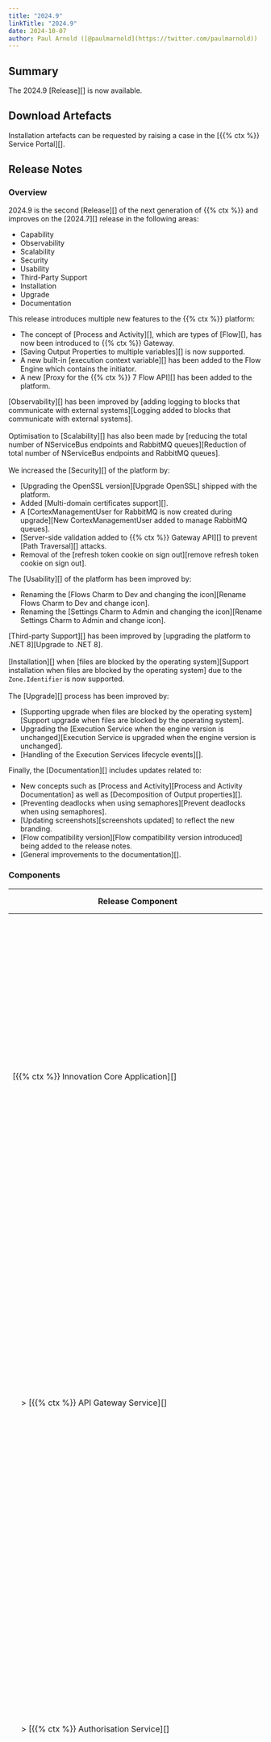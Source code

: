 ```yaml
---
title: "2024.9"
linkTitle: "2024.9"
date: 2024-10-07
author: Paul Arnold ([@paulmarnold](https://twitter.com/paulmarnold))
---
```


## Summary

The 2024.9 [Release][] is now available.

## Download Artefacts

Installation artefacts can be requested by raising a case in the [{{% ctx %}} Service Portal][].

## Release Notes

### Overview

2024.9 is the second [Release][] of the next generation of {{% ctx %}} and improves on the [2024.7][] release in the following areas:

* Capability
* Observability
* Scalability
* Security
* Usability
* Third-Party Support
* Installation
* Upgrade
* Documentation

This release introduces multiple new features to the {{% ctx %}} platform:

* The concept of [Process and Activity][], which are types of [Flow][], has now been introduced to {{% ctx %}} Gateway.
* [Saving Output Properties to multiple variables][] is now supported.
* A new built-in [execution context variable][] has been added to the Flow Engine which contains the initiator.
* A new [Proxy for the {{% ctx %}} 7 Flow API][] has been added to the platform.

[Observability][] has been improved by [adding logging to blocks that communicate with external systems][Logging added to blocks that communicate with external systems].  
\
Optimisation to [Scalability][] has also been made by [reducing the total number of NServiceBus endpoints and RabbitMQ queues][Reduction of total number of NServiceBus endpoints and RabbitMQ queues].  
\
We increased the [Security][] of the platform by:

* [Upgrading the OpenSSL version][Upgrade OpenSSL] shipped with the platform.
* Added [Multi-domain certificates support][].
* A [CortexManagementUser for RabbitMQ is now created during upgrade][New CortexManagementUser added to manage RabbitMQ queues].
* [Server-side validation added to {{% ctx %}} Gateway API][] to prevent [Path Traversal][] attacks.
* Removal of the [refresh token cookie on sign out][remove refresh token cookie on sign out].

The [Usability][] of the platform has been improved by:

* Renaming the [Flows Charm to Dev and changing the icon][Rename Flows Charm to Dev and change icon].
* Renaming the [Settings Charm to Admin and changing the icon][Rename Settings Charm to Admin and change icon].

[Third-party Support][] has been improved by [upgrading the platform to .NET 8][Upgrade to .NET 8].  
\
[Installation][] when [files are blocked by the operating system][Support installation when files are blocked by the operating system] due to the `Zone.Identifier` is now supported.  
\
The [Upgrade][] process has been improved by:

* [Supporting upgrade when files are blocked by the operating system][Support upgrade when files are blocked by the operating system].
* Upgrading the [Execution Service when the engine version is unchanged][Execution Service is upgraded when the engine version is unchanged].
* [Handling of the Execution Services lifecycle events][].

Finally, the [Documentation][] includes updates related to:

* New concepts such as [Process and Activity][Process and Activity Documentation] as well as [Decomposition of Output properties][].
* [Preventing deadlocks when using semaphores][Prevent deadlocks when using semaphores].
* [Updating screenshots][screenshots updated] to reflect the new branding.
* [Flow compatibility version][Flow compatibility version introduced] being added to the release notes.
* [General improvements to the documentation][].

### Components

| <nobr> Release Component </nobr>                                               | Version       | Updated | Update Type   | Breaking Change | Notes  |
|--------------------------------------------------------------------------------|---------------|---------|---------------|-----------------|--------|
| <nobr>[{{% ctx %}} Innovation Core Application][] </nobr>                      | TODO          | Yes     | Major         | Yes             | Major changes occurred between releases, these changes are related to the reduction of the total number of NServiceBus endpoints and RabbitMQ queues are [breaking][Breaking - Reduction of total number of NServiceBus endpoints and RabbitMQ queues] between 2024.7 and 2024.9 if upgraded on its own   | Waiting for AB
| <nobr>&nbsp; &nbsp; > [{{% ctx %}} API Gateway Service][] </nobr>              | TODO          | Yes     | Major         | Yes             | Major changes occurred between releases, these changes are related to the reduction of the total number of NServiceBus endpoints and RabbitMQ queues are [breaking][Breaking - Reduction of total number of NServiceBus endpoints and RabbitMQ queues] between 2024.7 and 2024.9 if upgraded on its own   | Waiting for AB
| <nobr>&nbsp; &nbsp; > [{{% ctx %}} Authorisation Service][] </nobr>            | TODO          | Yes     | Major         | Yes             | Major changes occurred between releases, these changes are related to the reduction of the total number of NServiceBus endpoints and RabbitMQ queues are [breaking][Breaking - Reduction of total number of NServiceBus endpoints and RabbitMQ queues] between 2024.7 and 2024.9 if upgraded on its own   | Waiting for AB
| <nobr>&nbsp; &nbsp; > [{{% ctx %}} Concurrency Management Service][] </nobr>   | TODO          | Yes     | Major         | Yes             | Major changes occurred between releases, these changes are related to the reduction of the total number of NServiceBus endpoints and RabbitMQ queues are [breaking][Breaking - Reduction of total number of NServiceBus endpoints and RabbitMQ queues] between 2024.7 and 2024.9 if upgraded on its own   | Waiting for AB
| <nobr>&nbsp; &nbsp; > [{{% ctx %}} Configuration Management Service][] </nobr> | TODO          | Yes     | Major         | Yes             | Major changes occurred between releases, these changes are related to the reduction of the total number of NServiceBus endpoints and RabbitMQ queues are [breaking][Breaking - Reduction of total number of NServiceBus endpoints and RabbitMQ queues] between 2024.7 and 2024.9 if upgraded on its own   | Waiting for AB
| <nobr>&nbsp; &nbsp; > [{{% ctx %}} Data Storage Service][] </nobr>             | TODO          | Yes     | Major         | Yes             | Major changes occurred between releases, these changes are related to the reduction of the total number of NServiceBus endpoints and RabbitMQ queues are [breaking][Breaking - Reduction of total number of NServiceBus endpoints and RabbitMQ queues] between 2024.7 and 2024.9 if upgraded on its own   | Waiting for AB
| <nobr>&nbsp; &nbsp; > [{{% ctx %}} Execution Management Service][] </nobr>     | TODO          | Yes     | Major         | Yes             | Major changes occurred between releases, these changes are related to the reduction of the total number of NServiceBus endpoints and RabbitMQ queues are [breaking][Breaking - Reduction of total number of NServiceBus endpoints and RabbitMQ queues] between 2024.7 and 2024.9 if upgraded on its own   | Waiting for AB
| <nobr>&nbsp; &nbsp; > [{{% ctx %}} Licence Management Service][] </nobr>       | TODO          | Yes     | Major         | Yes             | Major changes occurred between releases, these changes are related to the reduction of the total number of NServiceBus endpoints and RabbitMQ queues are [breaking][Breaking - Reduction of total number of NServiceBus endpoints and RabbitMQ queues] between 2024.7 and 2024.9 if upgraded on its own   | Waiting for AB
| <nobr>&nbsp; &nbsp; > [{{% ctx %}} Listeners Service][] </nobr>                | TODO          | Yes     | First Release | N/A             |        | Waiting for AB
| <nobr>&nbsp; &nbsp; > [{{% ctx %}} Package Management Service][] </nobr>       | TODO          | Yes     | Major         | Yes             | Major changes occurred between releases, these changes are related to the reduction of the total number of NServiceBus endpoints and RabbitMQ queues are [breaking][Breaking - Reduction of total number of NServiceBus endpoints and RabbitMQ queues] between 2024.7 and 2024.9 if upgraded on its own   | Waiting for AB
| <nobr>&nbsp; &nbsp; > [{{% ctx %}} Provisioning Service][] </nobr>             | TODO          | Yes     | Major         | Yes             | Major changes occurred between releases, these changes are related to the reduction of the total number of NServiceBus endpoints and RabbitMQ queues are [breaking][Breaking - Reduction of total number of NServiceBus endpoints and RabbitMQ queues] between 2024.7 and 2024.9 if upgraded on its own   | Waiting for AB
| <nobr>&nbsp; &nbsp; > [{{% ctx %}} Scheduling Service][] </nobr>               | TODO          | Yes     | Major         | Yes             | Major changes occurred between releases, these changes are related to the reduction of the total number of NServiceBus endpoints and RabbitMQ queues are [breaking][Breaking - Reduction of total number of NServiceBus endpoints and RabbitMQ queues] between 2024.7 and 2024.9 if upgraded on its own   | Waiting for AB
| <nobr>&nbsp; &nbsp; > [{{% ctx %}} Triggers Service][] </nobr>                 | TODO          | Yes     | Major         | Yes             | Major changes occurred between releases, these changes are related to the reduction of the total number of NServiceBus endpoints and RabbitMQ queues are [breaking][Breaking - Reduction of total number of NServiceBus endpoints and RabbitMQ queues] between 2024.7 and 2024.9 if upgraded on its own   | Waiting for AB
| <nobr>[{{% ctx %}} Innovation Execution Application][] </nobr>                 | TODO          | Yes     | Major         | Yes             | Major changes occurred between releases, these changes are related to the reduction of the total number of NServiceBus endpoints and RabbitMQ queues are [breaking][Breaking - Reduction of total number of NServiceBus endpoints and RabbitMQ queues] between 2024.7 and 2024.9 if upgraded on its own   | Waiting for AB
| <nobr>&nbsp; &nbsp; > [{{% ctx %}} Execution Service][] </nobr>                | TODO          | Yes     | Major         | Yes             | Major changes occurred between releases, these changes are related to the reduction of the total number of NServiceBus endpoints and RabbitMQ queues are [breaking][Breaking - Reduction of total number of NServiceBus endpoints and RabbitMQ queues] between 2024.7 and 2024.9 if upgraded on its own   | Waiting for AB
| <nobr>[{{% ctx %}} Gateway][Gateway], including [{{% ctx %}} Studio][] </nobr> | TODO          | Yes     | Major         | Yes             | Major changes occurred between releases, these changes are related to the server-side validation of the APIs are [breaking][Breaking - Server-side validation added to {{% ctx %}} Gateway API] between 2024.7 and 2024.9 | Waiting for AB
| <nobr>[{{% ctx %}} Blocks Package][Blocks] </nobr>                             | TODO          | Yes     | Major         | Yes             | Major changes occurred between releases, these changes are related to the upgrade to .NET 8 and are [breaking][Breaking - Upgrade to .NET 8] between 2024.7 and 2024.9 | Waiting for AB
| <nobr>[{{% ctx %}} Interaction Portal][Interaction Portal] </nobr>             | 2.0.0.24340   | No      | N/A           | N/A             |        |
| <nobr>{{% ctx %}} App Server Install Scripts </nobr>                           | 5.2.2.24420   | Yes     | Minor         | N/A             |        |
| <nobr>{{% ctx %}} Web App Server Install Scripts </nobr>                       | 10.1.1.24420  | Yes     | Patch         | N/A             |        |
| <nobr>{{% ctx %}} Upgrade Scripts </nobr>                                      | 1.2.7.24430   | Yes     | Patch         | N/A             |        |
| <nobr>{{% ctx %}} Licence Fingerprint Generator </nobr>                        | 4.1.0.24360   | Yes     | Major         | Yes             | Major changes occurred between releases, these changes are related to the upgrade to .NET 8 and are [breaking][Breaking - Upgrade to .NET 8] between 2024.7 and 2024.9 |
| <nobr>{{% ctx %}} Encryption Key Generator </nobr>                             | 2.0.0.24350   | Yes     | Major         | Yes             | Major changes occurred between releases, these changes are related to the upgrade to .NET 8 and are [breaking][Breaking - Upgrade to .NET 8] between 2024.7 and 2024.9 |
| <nobr>{{% ctx %}} Encryptor </nobr>                                            | 3.1.0.24330   | No      | N/A           | N/A             |        |
| <nobr>{{% ctx %}} Flows Upgrader </nobr>                                       | 2.0.0.24350   | Yes     | Major         | Yes             | Major changes occurred between releases, these changes are related to the upgrade to .NET 8 and are [breaking][Breaking - Upgrade to .NET 8] between 2024.7 and 2024.9 |

### Features

#### Capability

##### Process and Activity

The [concept of Process and Activity][Process and Activity] has been introduced to the {{% ctx %}} Gateway. This allows for the creation of [Process][] and [Activity][] flows.  
[Processes][Process] are a type of [Flow][] that can contain multiple [Activities][Activity] and are used to model high-level business processes.  
[Activities][Activity] are a type of [Flow][] that can be used to model tasks or actions.

<!-- 	Process Design & Execution - CORTEX Studio - Prevent copy paste between flows and processes	-->
<!-- 	Process Design & Execution - Gateway - Change icon of Process flows	-->
<!-- 	Process Design & Execution - Gateway - Rename Flow to Activity	-->
<!-- 	Process Design & Execution - Finalise blocks	-->
<!-- 	Process Design & Execution - Finalise Process Templates	-->
<!-- 	Process Design & Execution - Logging	-->

Affected Components:

* [{{% ctx %}} Gateway][Gateway]
* [{{% ctx %}} Innovation Execution Application][]
  * [{{% ctx %}} Execution Service][]
* [{{% ctx %}} Block Packages][Blocks]

##### Saving Output Properties to multiple variables

It is now possible to use the [Expression editor][] for output properties.  
This supports a new [decomposition syntax][decomposition of output properties] allowing saving selected values from an output property to multiple variables.  
TODO - REVIEW DECOMPOSITION LINKS LOCAL AND OUT FROM THIS PAGE  
http://localhost:1313/docs/2024.9/reference/concepts/fundamentals/blocks/block-properties/property-editors/expression-editor/#expressions  
http://localhost:1313/docs/2024.9/reference/concepts/fundamentals/blocks/block-properties/what-is-a-block-property/#output-properties

<!-- 	Decomposition of Output Variables - Json Notation	-->

Affected Components:

* [{{% ctx %}} Gateway][Gateway]
* [{{% ctx %}} Innovation Execution Application][]
  * [{{% ctx %}} Execution Service][]

##### Execution context variable

A new [built-in _executionContext variable][] is now exposed in [processes][process] and [activities][activity].  
The `_executionContext` variable contains the initiator of the flow execution, as well as an `Extensions` property that can be used to store additional information.  
TODO - REVIEW LINK TO EXECUTION CONTEXT WHICH SHOULD HAVE SECTION IN  
http://localhost:1313/docs/2024.9/reference/concepts/fundamentals/executions/what-is-an-execution/

<!-- 	Flow Engine - Expose Initiator on new _executionContext builtin variable	-->

Affected Components:

* [{{% ctx %}} Gateway][Gateway]
* [{{% ctx %}} Innovation Execution Application][]
  * [{{% ctx %}} Execution Service][]

##### Proxy for the {{% ctx %}} 7 Flow API

A new proxy for the {{% ctx %}} 7 Flow [API][] has been added to simplify migrating to the platform. This allows for the execution of flows using the same [API][] as the one used in {{% ctx %}} 7.  

<!-- 	Legacy FlowAPI - Add API logging	-->
<!-- 	Legacy FlowApi - Add authorisation	-->
<!-- 	Legacy FlowAPI - Add configuration for the load balancer to send to all instances of the new service	-->

The [API][] includes the following endpoints:

* Encrypt
* Run Flow
* Run Flow Asynchronously

<!-- 	Legacy Flow API - Encryption endpoint	-->
<!-- 	Legacy FlowAPI - Add Encrypt endpoint	-->
<!-- 	Legacy FlowAPI - Add legacy-style API for running flows async	-->
<!-- 	Legacy FlowAPI - New service hosting legacy-style flowAPI - sync	-->

By default, the `Run Flow` and `Run Flow Asynchronously` endpoints will run the specified flow within the default package and version.  
To run the flow in a different package and version, the following [APIs][API] have been added to configure mappings between FlowNames and specific package versions:

* Get all mappings
* Add single mapping
* Remove single mapping
* Remove all mappings

<!-- 	Legacy FlowAPI - Ability to configure mapping between a FlowName and specific package versions	-->

Affected Components:

* [{{% ctx %}} Innovation Core Application][]
  * [{{% ctx %}} API Gateway Service][]
  * [{{% ctx %}} Listeners Service][]
  * [{{% ctx %}} Triggers Service][]

#### Observability

##### Logging added to blocks that communicate with external systems

Block logging has been added to blocks that communicate with external systems.  
The following blocks and properties are logged:

* [Execute Data Command][]
  * [Command][DataCommand]
* [Execute HTTP Request][]
  * [HTTPRequest][]
  * [HTTPResponse][]
* [Execute SOAP Request][]
  * [SOAPRequest][]
  * [SOAPResponse][]
* [Execute Powershell Script][]
  * [Script][]
  * [Parameters][]
  * [Outputs][]
  * [Records][]
* [Execute SSH Command][]
  * [Command][]
  * [Response][]
  * [SSH Logs][]

<!-- 	Logging - Enable block logging for specific blocks	-->

Affected Components:

* [{{% ctx %}} Innovation Execution Application][]
  * [{{% ctx %}} Execution Service][]
* [{{% ctx %}} Block Packages][Blocks]

#### Scalability

##### Reduction of total number of NServiceBus endpoints and RabbitMQ queues

An exercise has been undertaken to reduce the total number of NServiceBus endpoints and RabbitMQ queues in the platform.
This has been achieved by consolidating the endpoints and queues where possible.

<!-- 	Total Cost of Ownership - Periodically delete unused rabbitmq queues	-->
<!-- 	Total Cost of Ownership - Reduce number of logical endpoints in API gateway service	-->
<!-- 	Total Cost of Ownership - Reduce number of logical endpoints in Authorisation service	-->
<!-- 	Total Cost of Ownership - Reduce number of logical endpoints in Concurrency Management service	-->
<!-- 	Total Cost of Ownership - Reduce number of logical endpoints in Configuration Management service	-->
<!-- 	Total Cost of Ownership - Reduce number of logical endpoints in Data Storage service	-->
<!-- 	Total Cost of Ownership - Reduce number of logical endpoints in Execution Management service	-->
<!-- 	Total Cost of Ownership - Reduce number of logical endpoints in Execution service	-->
<!-- 	Total Cost of Ownership - Reduce number of logical endpoints in Licence Management service	-->
<!-- 	Total Cost of Ownership - Reduce number of logical endpoints in Monitoring service	-->
<!-- 	Total Cost of Ownership - Reduce number of logical endpoints in Package Management service	-->
<!-- 	Total Cost of Ownership - Reduce number of logical endpoints in Provisioning service	-->
<!-- 	Total Cost of Ownership - Reduce number of logical endpoints in Scheduling service	-->
<!-- 	Total Cost of Ownership - Reduce number of logical endpoints in Triggers service	-->

Affected Components:

* [{{% ctx %}} Innovation Core Application][]
  * [{{% ctx %}} API Gateway Service][]
  * [{{% ctx %}} Authorisation Service][]
  * [{{% ctx %}} Concurrency Management Service][]
  * [{{% ctx %}} Configuration Management Service][]
  * [{{% ctx %}} Data Storage Service][]
  * [{{% ctx %}} Execution Management Service][]
  * [{{% ctx %}} Licence Management Service][]
  * [{{% ctx %}} Package Management Service][]
  * [{{% ctx %}} Provisioning Service][]
  * [{{% ctx %}} Scheduling Service][]
  * [{{% ctx %}} Triggers Service][]
* [{{% ctx %}} Innovation Execution Application][]
  * [{{% ctx %}} Execution Service][]

#### Security

##### Upgrade OpenSSL

The OpenSSL version shipped with the platform has been upgraded to the latest version.
<!-- 	3rd Party Libraries - Upgrade OpenSSL	-->

Affected Components:

* {{% ctx %}} App Server Install Scripts
* {{% ctx %}} Web App Server Install Scripts

##### Multi-domain certificates support

Support for Multi Domain Certificates in HA deployment is now supported.
<!-- 	Product Portal - Support for Multi Domain Certificates in HA deployment needs adding (and testing)	-->

Affected Components:

* {{% ctx %}} App Server Install Scripts
* {{% ctx %}} Web App Server Install Scripts

##### New CortexManagementUser added to manage RabbitMQ queues

A new management user for RabbitMQ queues is now created when providing `RabbitMqManagementUser` and `RabbitMqManagementPassword` during installation or upgrade.
<!-- 	Total Cost of Ownership - Create CortexManagementUser during upgrade	-->

Affected Components:

* {{% ctx %}} App Server Install Scripts

##### Server-side validation added to {{% ctx %}} Gateway API

The {{% ctx %}} Gateway [API][] now includes server-side validation to prevent [Path Traversal][] attacks when creating new flows and groups.
<!-- 	Security - Vodafone GNO Pentest - 56839 - Path Traversal	-->

Affected Components:

* [{{% ctx %}} Gateway][Gateway]

##### Remove refresh token cookie on sign out

The refresh token cookie is now removed when a user signs out of {{% ctx %}} Gateway, preventing any further use of the token after the user has logged out.
<!-- 	Security - Vodafone GNO Pentest - 56840 - Bearer Token not Invalidated after Logout	-->

Affected Components:

* [{{% ctx %}} Gateway][Gateway]

#### Usability

##### Rename Flows Charm to Dev and change icon

The Flows Charm has been renamed to Dev and the icon has been changed to reflect this.
<!-- 	CORTEX Gateway - Rename Flows Charm to Dev and change icon	-->

Affected Components:

* [{{% ctx %}} Gateway][Gateway]

##### Rename Settings Charm to Admin and change icon

The Settings Charm has been renamed to Admin and the icon has been changed to reflect this.
<!-- 	CORTEX Gateway - Rename Settings Charm to Admin and change icon	-->

Affected Components:

* [{{% ctx %}} Gateway][Gateway]

#### Third-party Support

##### Upgrade to .NET 8

The platform has been upgraded to [.NET 8][], allowing us to go to the latest version of [Service Fabric][].
This was required as .NET 6 will be out of support in November.

{{% alert title="Note" %}}
Upgrade excludes {{% ctx %}} Gateway as currently on .NET Framework 4.7.2 which is not compatible with .NET 8, and still under long term support.
{{% /alert %}}
<!-- 	Upgrade .Net - Upgrade to NET 8	-->

Affected Components:

* [{{% ctx %}} Innovation Core Application][]
  * [{{% ctx %}} API Gateway Service][]
  * [{{% ctx %}} Authorisation Service][]
  * [{{% ctx %}} Concurrency Management Service][]
  * [{{% ctx %}} Configuration Management Service][]
  * [{{% ctx %}} Data Storage Service][]
  * [{{% ctx %}} Execution Management Service][]
  * [{{% ctx %}} Licence Management Service][]
  * [{{% ctx %}} Package Management Service][]
  * [{{% ctx %}} Provisioning Service][]
  * [{{% ctx %}} Scheduling Service][]
  * [{{% ctx %}} Triggers Service][]
* [{{% ctx %}} Innovation Execution Application][]
  * [{{% ctx %}} Execution Service][]
* [{{% ctx %}} Block Packages][Blocks]
* {{% ctx %}} App Server Install Scripts
* {{% ctx %}} Web App Server Install Scripts
* {{% ctx %}} Upgrade Scripts
* {{% ctx %}} Licence Fingerprint Generator
* {{% ctx %}} Encryption Key Generator
* {{% ctx %}} Flows Upgrader

##### Upgrade to the latest version of Service Fabric

The latest version of Service Fabric has been included in the artefacts.  
During upgrade, the Service Fabric cluster version will be upgrade to the packaged version in the artefacts.
<!-- 	Platform Upgrade - ServiceFabric Cluster Version needs upgrading in the upgrade scripts	-->

Affected Components:

* {{% ctx %}} Upgrade Scripts

#### Installation

##### Support installation when files are blocked by the operating system

The installation scripts have been amended to unblock files before running if the operating system has files being blocked by `Zone.Identifier`.  

{{% alert title="Note" %}}
`Zone.Identifier` is a file property that indicates a file was downloaded from the internet and is potentially unsafe. Windows uses this property as a protection feature.
{{% /alert %}}
<!-- 	Installation - Amend Installation scripts to unblock files before running	-->

Affected Components:

* {{% ctx %}} App Server Install Scripts
* {{% ctx %}} Web App Server Install Scripts

#### Upgrade

##### Support upgrade when files are blocked by the operating system

The upgrade scripts have been amended to unblock files before running if the operating system has files being blocked by `Zone.Identifier`.  

{{% alert title="Note" %}}
`Zone.Identifier` is a file property that indicates a file was downloaded from the internet and is potentially unsafe. Windows uses this property as a protection feature.
{{% /alert %}}
<!-- 	Upgrade - Unblock upgrade files	-->

Affected Components:

* {{% ctx %}} Upgrade Scripts

##### Execution Service is upgraded when the engine version is unchanged

The Execution Service will now be upgraded when the engine version is unchanged. This is to ensure the upgrade works, including edge cases such as patches.
<!-- 	Platform Upgrade - Execution Service should be upgraded when the engine version is unchanged	-->

Affected Components:

* {{% ctx %}} Upgrade Scripts

##### Handling of the Execution Services lifecycle events

The Execution Services handle Service Fabric lifecycle events allowing flows to end gracefully within a defined period.  
This includes a `Graceful Period timeout` and a `Cancel Period Timeout`, both which default to 5 minutes, and are configurable.

Currently, there is no documentation available on how to do this. For further assistance, please raise a case in the [{{% ctx %}} Service Portal][].

<!-- 	Service Fabric - Execution Services should handle Service Fabric lifecycle events so flows end gracefully within allowed period	-->
<!-- 	Service Fabric - Execution Services should read in the timeout periods for shutdown from a configuration file	-->
<!-- 	Service Fabric - Gather data from customer on sensible timeouts for service shutdown	-->

Affected Components:

* [{{% ctx %}} Innovation Core Application][]
  * [{{% ctx %}} API Gateway Service][]
  * [{{% ctx %}} Configuration Management Service][]
* [{{% ctx %}} Innovation Execution Application][]
  * [{{% ctx %}} Execution Service][]
* [{{% ctx %}} Block Packages][Blocks]

#### Documentation

##### Process and Activity

The [What is a Flow][] documentation has been updated to include information on the new concepts of [Processes][Process] and [Activities][Activity].
<!-- 	Process Design & Execution - Documentation - Update What Is A Flow to talk about types of flow (Process and Activity)	-->

##### Decomposition of Output properties

The [What is a Block Property][] documentation has been updated to include information on the new [Decomposition of Output properties][] feature.
<!-- 	Product Portal - add Decomposition of Output properties to What is a Block Property information page	-->
TODO - REVIEW DECOMPOSITION LINKS LOCAL AND OUT FROM THIS PAGE  
http://localhost:1313/docs/2024.9/reference/concepts/fundamentals/blocks/block-properties/property-editors/expression-editor/#expressions  
http://localhost:1313/docs/2024.9/reference/concepts/fundamentals/blocks/block-properties/what-is-a-block-property/#output-properties


##### Prevent deadlocks when using semaphores

A new section has been added to the documentation explaining how to [prevent deadlocks][] when using semaphores.
<!-- 	Product Portal - What is a semaphore? - Preventing Deadlocks	-->

##### Screenshots updated

Screenshots within the documentation has been updated to reflect the new branding, including [Blocks][] icons and various [{{% ctx %}} Gateway][] screenshots.
<!-- 	Product Portal - Screenshots (including those that contain Blocks) need updatingProduct Portal - Screenshots (including those that contain Blocks) need updating	-->

##### Flow compatibility version introduced

The [Flow compatibility version][] has been added to the release notes.
<!-- 	Product Portal - Add flows compatibility in compatibility table	-->

##### General improvements to the documentation

Various improvements have been made to the documentation to improve the overall quality and readability.

<!-- 	Product Portal - Add section in upgrading section about upgrading the interaction portal	-->
<!-- 	Product Portal - Upgrade instructions for Observability	-->
<!-- 	Product Portal - Incorrect Formatting/Information in Installation docs	-->
<!-- 	Product Portal - Installation - Cortex Web Application - UseWindowsDefender description says true to false when it's already false	-->

### Bug Fixes

#### Capability

##### {{% ctx %}} Gateway encryptor not aligned with Service Fabric

The Encryptor has been aligned between the {{% ctx %}} Gateway and Service Fabric.  
This ensures that encrypted values created with the default key can still be decrypted if a custom private key has been set.

<!-- 	CORTEX Studio - Align Encryptor between gateway and service fabric	-->
<!-- 	Encryption - Decrypting value with a different private key causes original string to be returned	-->

Affected Components:

* [{{% ctx %}} Gateway][Gateway]

#### Upgrade

##### Certificate update does not work after upgrade

A bug has been fixed which prevented the update of certificates after an upgrade.

<!-- 	Upgrade - Update certificate does not work after upgrade	-->

Affected Components:

* {{% ctx %}} Upgrade Scripts

#### Documentation

##### Missing Platform property in Log Event documentation

The Platform property the the Log Event documentation was missing. This has been added to the documentation.
<!-- 	Product Portal - Blocks - Log Event Block - Update Service Details to be Platform Details	-->

### Breaking Changes

The following features have introduced breaking changes in the 2024.9 release of the {{% ctx %}} Platform:

#### Upgrade to .NET 8

The platform has been upgraded to [.NET 8][].

#### Reduction of total number of NServiceBus endpoints and RabbitMQ queues

The following feature has changed internal endpoints and queues in the platform, which may cause issues if upgrading from 2024.7 to 2024.9 without upgrading all components at the same time.  
The platform will need to be upgraded using the [Upgrade Instructions][].

#### Server-side validation added to {{% ctx %}} Gateway API

The following feature has added validation to the [{{% ctx %}} Gateway][] API to prevent [Path Traversal][] attacks, which now returns an error if the path is invalid.

### Known Limitations

There are no known limitations added as part of the 2024.9 release of the {{% ctx %}} Platform.

## Version Support

### Operating Systems

| OS Type | Supported Versions                                |
|---------|---------------------------------------------------|
| Windows | <ul><li>Server 2019</li><li>Server 2022</li></ul> |
| Linux   | Linux is not currently supported                  |

### 7.X Compatibility

| 7.X Version | Is compatible? | Notes                                        |
|-------------|----------------|----------------------------------------------|
| 7.2         | Yes            |                                              |
| 7.1         | No             | Need to upgrade 7.1 to 7.2 for compatibility |
| 7.0         | No             | Need to upgrade 7.0 to 7.2 for compatibility |

### Flow Compatibility

| Release | Compatibility Version |
|---------|-----------------------|
| 2024.9  | 31.24311              |
| 2024.7  | 31.24311              |
| 2024.5  | 31.24311              |
| 2024.3  | 30                    |

## Install Instructions

If you are installing a new 2024.9 platform or adding it to an existing 7.2 Installation see the guidance below; otherwise, if you are upgrading from an existing 2024.7 platform refer to the [Upgrade Instructions][].

Installing {{% ctx %}} Only:

* [Multiple Server - With HA][Innovation Only - Multiple Server - With HA]
* [Single Server - Without HA][Innovation Only - Single Server - Without HA]

Adding {{% ctx %}} to a 7.2 Installation:

* [Multiple Server - With HA][Adding Innovation to a 7.2 Installation - Multiple Server - With HA]
* [Single Server - Without HA][Adding Innovation to a 7.2 Installation - Single Server - Without HA]

## Upgrade Instructions

If you are upgrading from an existing 2024.7 platform see the guidance below:

Upgrading {{% ctx %}}:

* [Multiple Server - With HA][Upgrade - Multiple Server - With HA]
* [Single Server - Without HA][Upgrade - Single Server - Without HA]

## Upcoming Releases

Releases are currently forecast to be made available on:

| Release | Release Type   | Forecast Release Date              |
|---------|----------------|------------------------------------|
| 2024.9  | [Release][]    | Week commencing 7th October 2024   |
| 2024.11 | [Fast Track][] | Week commencing 2nd December 2024  |
| 2025.1  | [Fast Track][] | Week commencing 10th February 2024 |

[{{% ctx %}} Innovation Core Application]: {{< url path="Cortex.Guides.CortexInnovation.CoreApplication.MainDoc" version="2024.9" >}}
[{{% ctx %}} API Gateway Service]: {{< url path="Cortex.Guides.CortexInnovation.CoreApplication.Services.ApiGatewayService.MainDoc" version="2024.9" >}}
[{{% ctx %}} Authorisation Service]: {{< url path="Cortex.Guides.CortexInnovation.CoreApplication.Services.AuthorisationService.MainDoc" version="2024.9" >}}
[{{% ctx %}} Concurrency Management Service]: {{< url path="Cortex.Guides.CortexInnovation.CoreApplication.Services.ConcurrencyManagementService.MainDoc" version="2024.9" >}}
[{{% ctx %}} Configuration Management Service]: {{< url path="Cortex.Guides.CortexInnovation.CoreApplication.Services.ConfigurationManagementService.MainDoc" version="2024.9" >}}
[{{% ctx %}} Data Storage Service]: {{< url path="Cortex.Guides.CortexInnovation.CoreApplication.Services.DataStorageService.MainDoc" version="2024.9" >}}
[{{% ctx %}} Execution Management Service]: {{< url path="Cortex.Guides.CortexInnovation.CoreApplication.Services.ExecutionManagementService.MainDoc" version="2024.9" >}}
[{{% ctx %}} Licence Management Service]: {{< url path="Cortex.Guides.CortexInnovation.CoreApplication.Services.LicenceManagementService.MainDoc" version="2024.9" >}}
[{{% ctx %}} Listeners Service]: {{< url path="Cortex.Guides.CortexInnovation.CoreApplication.Services.ListenersService.MainDoc" version="2024.9" >}}
[{{% ctx %}} Package Management Service]: {{< url path="Cortex.Guides.CortexInnovation.CoreApplication.Services.PackageManagementService.MainDoc" version="2024.9" >}}
[{{% ctx %}} Provisioning Service]: {{< url path="Cortex.Guides.CortexInnovation.CoreApplication.Services.ProvisioningService.MainDoc" version="2024.9" >}}
[{{% ctx %}} Scheduling Service]: {{< url path="Cortex.Guides.CortexInnovation.CoreApplication.Services.SchedulingService.MainDoc" version="2024.9" >}}
[{{% ctx %}} Triggers Service]: {{< url path="Cortex.Guides.CortexInnovation.CoreApplication.Services.TriggersService.MainDoc" version="2024.9" >}}
[{{% ctx %}} Innovation Execution Application]: {{< url path="Cortex.Guides.CortexInnovation.ExecutionApplication.MainDoc" version="2024.9" >}}
[{{% ctx %}} Execution Service]: {{< url path="Cortex.Guides.CortexInnovation.ExecutionApplication.Services.ExecutionService.MainDoc" version="2024.9" >}}
[Interaction Portal]: {{< url path="Cortex.Guides.CortexInteractionPortal.MainDoc" version="2024.9" >}}

[Process and Activity]: {{< ref "#process-and-activity" >}}
[Saving Output Properties to multiple variables]: {{< ref "#saving-output-properties-to-multiple-variables" >}}
[execution context variable]: {{< ref "#execution-context-variable" >}}
[Proxy for the {{% ctx %}} 7 Flow API]: {{< ref "#proxy-for-the-cortex-7-flow-api" >}}
[Observability]: {{< ref "#observability" >}}
[Logging added to blocks that communicate with external systems]: {{< ref "#logging-added-to-blocks-that-communicate-with-external-systems" >}}
[Scalability]: {{< ref "#scalability" >}}
[Reduction of total number of NServiceBus endpoints and RabbitMQ queues]: {{< ref "#reduction-of-total-number-of-nservicebus-endpoints-and-rabbitmq-queues" >}}
[Security]: {{< ref "#security" >}}
[Upgrade OpenSSL]: {{< ref "#upgrade-openssl" >}}
[Multi-domain certificates support]: {{< ref "#multi-domain-certificates-support" >}}
[New CortexManagementUser added to manage RabbitMQ queues]: {{< ref "#new-cortexmanagementuser-added-to-manage-rabbitmq-queues" >}}
[Server-side validation added to {{% ctx %}} Gateway API]: {{< ref "#server-side-validation-added-to-cortex-gateway-api" >}}
[Remove refresh token cookie on sign out]: {{< ref "#remove-refresh-token-cookie-on-sign-out" >}}
[Usability]: {{< ref "#usability" >}}
[Rename Flows Charm to Dev and change icon]: {{< ref "#rename-flows-charm-to-dev-and-change-icon" >}}
[Rename Settings Charm to Admin and change icon]: {{< ref "#rename-settings-charm-to-admin-and-change-icon" >}}
[Third-party Support]: {{< ref "#third-party-support" >}}
[Upgrade to .NET 8]: {{< ref "#upgrade-to-net-8" >}}
[Installation]: {{< ref "#installation" >}}
[Support installation when files are blocked by the operating system]: {{< ref "#support-installation-when-files-are-blocked-by-the-operating-system" >}}
[Upgrade]: {{< ref "#upgrade" >}}
[Support upgrade when files are blocked by the operating system]: {{< ref "#support-upgrade-when-files-are-blocked-by-the-operating-system" >}}
[Execution Service is upgraded when the engine version is unchanged]: {{< ref "#execution-service-is-upgraded-when-the-engine-version-is-unchanged" >}}
[Handling of the Execution Services lifecycle events]: {{< ref "#handling-of-the-execution-services-lifecycle-events" >}}
[Documentation]: {{< ref "#documentation" >}}
[Process and Activity Documentation]: {{< ref "#process-and-activity-1" >}}
[Decomposition of Output properties]: {{< ref "#decomposition-of-output-properties" >}}
[Prevent deadlocks when using semaphores]: {{< ref "#prevent-deadlocks-when-using-semaphores" >}}
[Screenshots updated]: {{< ref "#screenshots-updated" >}}
[Flow compatibility version introduced]: {{< ref "#flow-compatibility-version-introduced" >}}
[General improvements to the documentation]: {{< ref "#general-improvements-to-the-documentation" >}}

[Flow compatibility version]: {{< ref "#flow-compatibility" >}}

[Upgrade Instructions]: {{< ref "#upgrade-instructions" >}}

[{{% ctx %}} Gateway]: {{< url path="Cortex.Guides.Gateway.MainDoc" version="2024.9" >}}
[Blocks]: {{< url path="Cortex.Reference.Blocks.MainDoc" version="2024.9" >}}
[What is a Flow]: {{< url path="Cortex.Reference.Concepts.Fundamentals.Flows.WhatIsAFlow.MainDoc" version="2024.9" >}}
[Process]: {{< url path="Cortex.Reference.Concepts.Fundamentals.Flows.WhatIsAFlow.Process" version="2024.9" >}}
[Activity]: {{< url path="Cortex.Reference.Concepts.Fundamentals.Flows.WhatIsAFlow.Activity" version="2024.9" >}}
[What is a Block Property]: {{< url path="Cortex.Reference.Concepts.Fundamentals.Blocks.BlockProperties.WhatIsABlockProperty.MainDoc" version="2024.9" >}}

[prevent deadlocks]: {{< url path="Cortex.Reference.Concepts.WorkingWith.Concurrency.Semaphores.WhatIsASemaphore.PreventingDeadlocks" version="2024.9" >}}

[Execute Data Command]: {{< url path="Cortex.Reference.Blocks.Data.ExecuteDataCommand.ExecuteDataCommand.MainDoc" version="2024.9" >}}
[DataCommand]: {{< url path="Cortex.Reference.Blocks.Data.ExecuteDataCommand.ExecuteDataCommand.CommandProperty" version="2024.9" >}}

[Execute HTTP Request]: {{< url path="Cortex.Reference.Blocks.Http.ExecuteHttpRequest.ExecuteHttpRequest.MainDoc" version="2024.9" >}}
[HttpRequest]: {{< url path="Cortex.Reference.Blocks.Http.ExecuteHttpRequest.ExecuteHttpRequest.HttpRequestProperty" version="2024.9" >}}
[HttpResponse]: {{< url path="Cortex.Reference.Blocks.Http.ExecuteHttpRequest.ExecuteHttpRequest.HttpResponseProperty" version="2024.9" >}}

[Execute Soap Request]: {{< url path="Cortex.Reference.Blocks.Http.ExecuteSoapRequest.ExecuteSoapRequest.MainDoc" version="2024.9" >}}
[SoapRequest]: {{< url path="Cortex.Reference.Blocks.Http.ExecuteSoapRequest.ExecuteSoapRequest.SoapRequestProperty" version="2024.9" >}}
[SoapResponse]: {{< url path="Cortex.Reference.Blocks.Http.ExecuteSoapRequest.ExecuteSoapRequest.SoapResponseProperty" version="2024.9" >}}

[Execute Powershell Script]: {{< url path="Cortex.Reference.Blocks.PowerShell.ExecutePowerShellScript.ExecutePowerShellScript.MainDoc" version="2024.9" >}}
[Script]: {{< url path="Cortex.Reference.Blocks.PowerShell.ExecutePowerShellScript.ExecutePowerShellScript.ScriptProperty" version="2024.9" >}}
[Parameters]: {{< url path="Cortex.Reference.Blocks.PowerShell.ExecutePowerShellScript.ExecutePowerShellScript.ParametersProperty" version="2024.9" >}}
[Outputs]: {{< url path="Cortex.Reference.Blocks.PowerShell.ExecutePowerShellScript.ExecutePowerShellScript.OutputsProperty" version="2024.9" >}}
[Records]: {{< url path="Cortex.Reference.Blocks.PowerShell.ExecutePowerShellScript.ExecutePowerShellScript.RecordsProperty" version="2024.9" >}}

[Execute SSH Command]: {{< url path="Cortex.Reference.Blocks.Ssh.ExecuteSshCommand.ExecuteSshCommandBlock.MainDoc" version="2024.9" >}}
[Command]: {{< url path="Cortex.Reference.Blocks.Ssh.ExecuteSshCommand.ExecuteSshCommandBlock.CommandProperty" version="2024.9" >}}
[Response]: {{< url path="Cortex.Reference.Blocks.Ssh.ExecuteSshCommand.ExecuteSshCommandBlock.Response" version="2024.9" >}}
[SSH Logs]: {{< url path="Cortex.Reference.Blocks.Ssh.ExecuteSshCommand.ExecuteSshCommandBlock.SshLogsProperty" version="2024.9" >}}

[Gateway]: {{< url path="Cortex.Guides.Gateway.MainDoc" version="2024.9" >}}
[Expression Editor]: {{< url path="Cortex.Reference.Concepts.Fundamentals.Blocks.BlockProperties.PropertyEditors.ExpressionEditor.MainDoc" version="2024.9" >}}

[.NET 8]: {{< url path="Cortex.Reference.Glossary.A-E.DotNet" >}}
[API]: {{< url path="Cortex.Reference.Glossary.A-E.API" >}}
[Service Fabric]: {{< url path="Cortex.Reference.Glossary.P-T.ServiceFabric" >}}

[Innovation Only - Single Server - Without HA]: {{< url path="Cortex.GettingStarted.OnPremise.InstallInnovationOnly.SingleServerWithoutHA.MainDoc" version="2024.9" >}}
[Innovation Only - Multiple Server - With HA]: {{< url path="Cortex.GettingStarted.OnPremise.InstallInnovationOnly.MultipleServerWithHA.MainDoc" version="2024.9" >}}

[Adding Innovation to a 7.2 Installation - Single Server - Without HA]: {{< url path="Cortex.GettingStarted.OnPremise.AddInnovationTo72.SingleServerWithoutHA.MainDoc" version="2024.9" >}}
[Adding Innovation to a 7.2 Installation - Multiple Server - With HA]: {{< url path="Cortex.GettingStarted.OnPremise.AddInnovationTo72.MultipleServerWithHA.MainDoc" version="2024.9" >}}

[Upgrade - Single Server - Without HA]: {{< url path="Cortex.Guides.UpgradeCortex.2024.7to2024.9.SingleServerWithoutHA.MainDoc" version="2024.9" >}}
[Upgrade - Multiple Server - With HA]: {{< url path="Cortex.Guides.UpgradeCortex.2024.7to2024.9.MultipleServerWithHA.MainDoc" version="2024.9" >}}
[Breaking - Reduction of total number of NServiceBus endpoints and RabbitMQ queues]: {{< ref "#reduction-of-total-number-of-nservicebus-endpoints-and-rabbitmq-queues-1" >}}
[Breaking - Upgrade to .NET 8]: {{< ref "#upgrade-to-net-8-1" >}}
[Breaking - Server-side validation added to {{% ctx %}} Gateway API]: {{< ref "#server-side-validation-added-to-cortex-gateway-api-1" >}}

[{{% ctx %}} Studio]: {{< url path="Cortex.Guides.Studio.MainDoc" version="2024.9" >}}

[{{% ctx %}} Service Portal]: {{< url path="Cortex.ServicePortal.MainDoc" version="2024.9" >}}

[Flow]: {{< url path="Cortex.Reference.Concepts.Fundamentals.Flows.WhatIsAFlow.MainDoc" version="2024.9" >}}

[Fast Track]: {{< url path="Cortex.Reference.Glossary.F-J.FastTrack" version="2024.9" >}}
[Release]: {{< url path="Cortex.Reference.Glossary.P-T.Release" version="2024.9" >}}

[2024.7]: {{< url path="Cortex.Blogs.Releases.2024.7.MainDoc" version="2024.9" >}}

[Path Traversal]: {{< url path="Owasp.PathTraversal.MainDoc" version="2024.9" >}}

